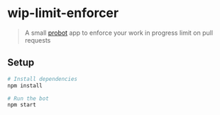 # wip-limit-enforcer

> A small [probot](https://github.com/probot/probot) app to enforce your work in progress limit on pull requests

## Setup

```sh
# Install dependencies
npm install

# Run the bot
npm start
```
